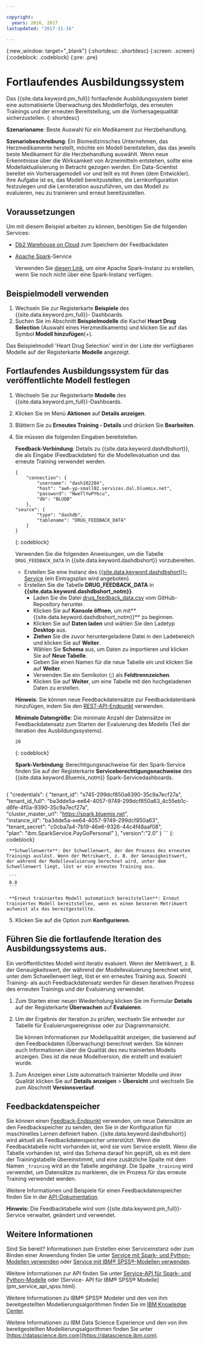 ```yaml
---

copyright:
  years: 2016, 2017
lastupdated: "2017-11-16"

---
```


{:new_window: target="_blank"}
{:shortdesc: .shortdesc}
{:screen: .screen}
{:codeblock: .codeblock}
{:pre: .pre}

# Fortlaufendes Ausbildungssystem

Das {{site.data.keyword.pm_full}} fortlaufende Ausbildungssystem bietet eine automatisierte Überwachung des Modellerfolgs, des erneuten Trainings und der erneuten Bereitstellung, um die Vorhersagequalität sicherzustellen.
{: shortdesc}

**Szenarioname**: Beste Auswahl für ein Medikament zur Herzbehandlung.

**Szenariobeschreibung**: Ein Biomedizinisches Unternehmen, das Herzmedikamente herstellt, möchte ein Modell bereitstellen, das das jeweils beste Medikament für die Herzbehandlung auswählt. Wenn neue Erkenntnisse über die Wirksamkeit von Arzneimitteln entstehen, sollte eine Modellaktualisierung in Betracht gezogen werden. Ein Data-Scientist bereitet ein Vorhersagemodell vor und teilt es mit Ihnen (dem Entwickler). Ihre Aufgabe ist es, das Modell bereitzustellen, die Lernkonfiguration festzulegen und die Lerniteration auszuführen, um das Modell zu evaluieren, neu zu trainieren und erneut bereitzustellen.

## Voraussetzungen

Um mit diesem Beispiel arbeiten zu können, benötigen Sie die folgenden Services:

* [Db2 Warehouse on Cloud](https://console.bluemix.net/catalog/services/db2-warehouse-on-cloud) zum Speichern der Feedbackdaten
* [Apache Spark](https://console.bluemix.net/catalog/services/apache-spark)-Service

   Verwenden Sie [diesen Link](https://console.bluemix.net/catalog/services/apache-spark), um eine Apache Spark-Instanz zu erstellen, wenn Sie noch nicht über eine Spark-Instanz verfügen.

## Beispielmodell verwenden

1. Wechseln Sie zur Registerkarte **Beispiele** des {{site.data.keyword.pm_full}}-
   Dashboards.
2. Suchen Sie im Abschnitt **Beispielmodelle** die Kachel **Heart Drug Selection**
   (Auswahl eines Herzmedikaments) und klicken Sie auf das Symbol **Modell hinzufügen**(+).

Das Beispielmodell 'Heart Drug Selection' wird in der Liste der verfügbaren Modelle auf der Registerkarte **Modelle** angezeigt.


## Fortlaufendes Ausbildungssystem für das veröffentlichte Modell festlegen

1.  Wechseln Sie zur Registerkarte **Modelle** des {{site.data.keyword.pm_full}}-Dashboards.
2.  Klicken Sie im Menü **Aktionen** auf **Details anzeigen**.
3.  Blättern Sie zu **Erneutes Training - Details** und drücken Sie **Bearbeiten**.
4.  Sie müssen die folgenden Eingaben bereitstellen.

    **Feedback-Verbindung**: Details zu {{site.data.keyword.dashdbshort}}, die als Eingabe (Feedbackdaten) für die Modellevaluation und das erneute Training verwendet werden.

    ```
    {
        "connection": {
            "username": "dash102204",
            "host": "awh-yp-small02.services.dal.bluemix.net",
            "password": "NweTlYwPY6cu",
            "db": "BLUDB"
        },
    "source": {
            "type": "dashdb",
            "tablename": "DRUG_FEEDBACK_DATA"
        }
    }
    ```
    {: codeblock}

    Verwenden Sie die folgenden Anweisungen, um die Tabelle `DRUG_FEEDBACK_DATA` in {{site.data.keyword.dashdbshort}} vorzubereiten.
    
    - Erstellen Sie eine Instanz des [{{site.data.keyword.dashdbshort}}-Service](https://console.bluemix.net/catalog/services/db2-warehouse-on-cloud/) (ein Eintragsplan wird angeboten).
    - Erstellen Sie die Tabelle **DRUG_FEEDBACK_DATA** in **{{site.data.keyword.dashdbshort_notm}}**.
      + Laden Sie die Datei [drug_feedback_data.csv](https://raw.githubusercontent.com/pmservice/wml-sample-models/master/spark/drug-selection/data/drug_feedback_data.csv) vom GitHub-Repository herunter.
      + Klicken Sie auf **Konsole öffnen**, um mit**{{site.data.keyword.dashdbshort_notm}}** zu beginnen.
      + Klicken Sie auf **Daten laden** und wählen Sie den Ladetyp **Desktop** aus.
      + **Ziehen** Sie die zuvor heruntergeladene Datei in den Ladebereich und klicken Sie auf **Weiter**.
      + Wählen Sie **Schema** aus, um Daten zu importieren und klicken Sie auf **Neue Tabelle**.
      + Geben Sie einen Namen für die neue Tabelle ein und klicken Sie auf **Weiter**.
      + Verwenden Sie ein Semikolon (;) als **Feldtrennzeichen**.
      + Klicken Sie auf **Weiter**, um eine Tabelle mit den hochgeladenen Daten zu erstellen.

     **Hinweis**: Sie können neue Feedbackdatensätze zur Feedbackdatenbank hinzufügen, indem Sie den [REST-API-Endpunkt](http://watson-ml-api.mybluemix.net/#!/Published32Models/post_v3_wml_instances_instance_id_published_models_published_model_id_feedback) verwenden.

     **Minimale Datengröße**: Die minimale Anzahl der Datensätze im Feedbackdatensatz zum Starten der Evaluierung des Modells (Teil der Iteration des Ausbildungssystems).

     ```
     20
     ```
     {: codeblock}

     **Spark-Verbindung**: Berechtigungsnachweise für den Spark-Service finden Sie auf der Registerkarte **Serviceberechtigungsnachweise** des {{site.data.keyword.Bluemix_notm}} Spark-Servicedashboards.

     ```
{
    "credentials": {
      "tenant_id": "s745-299dcf850a6390-35c9a7ecf27a",  
      "tenant_id_full": "ba3dde5a-ee64-4057-9749-299dcf850a63_4c55eb1c-d6fe-4f0a-9390-35c9a7ecf27a",  
      "cluster_master_url": "https://spark.bluemix.net",  
      "instance_id": "ba3dde5a-ee64-4057-9749-299dcf850a63",  
      "tenant_secret": "c0cba7a4-7b19-46e6-9326-44c4f48aaf08",  
      "plan": "ibm.SparkService.PayGoPersonal"
    },
         "version":"2.0"
}
     ```
     {: codeblock}

     **Schwellenwerte**: Der Schwellenwert, der den Prozess des erneuten Trainings auslöst. Wenn der Metrikwert, z. B. der Genauigkeitswert, der während der Modellevaluierung berechnet wird, unter dem Schwellenwert liegt, löst er ein erneutes Training aus.

     ```
     0.8
     ```

     **Erneut trainiertes Modell automatisch bereitstellen**: Erneut trainiertes Modell bereitstellen, wenn es einen besseren Metrikwert aufweist als das bereitgestellte.

5.  Klicken Sie auf die Option zum **Konfigurieren**.

## Führen Sie die fortlaufende Iteration des Ausbildungssystems aus.

Ein veröffentlichtes Modell wird iterativ evaluiert. Wenn der Metrikwert, z. B. der Genauigkeitswert, der während der Modellevaluierung berechnet wird, unter dem Schwellenwert liegt, löst er ein erneutes Training aus. Sowohl Training- als auch Feedbackdatensatz werden für diesen iterativen Prozess des erneuten Trainings und der Evaluierung verwendet.

1. Zum Starten einer neuen Wiederholung klicken Sie im Formular **Details** auf der Registerkarte **Überwachen** auf **Evaluieren**.
3. Um der Ergebnis der Iteration zu prüfen, wechseln Sie entweder zur Tabelle für Evaluierungsereignisse oder zur Diagrammansicht. 

   Sie können Informationen zur Modellqualität anzeigen, die basierend auf den Feedbackdaten (Überwachung) berechnet werden. Sie können auch Informationen über die Qualität des neu trainierten Modells anzeigen. Dies ist die neue Modellversion, die erstellt und evaluiert wurde.

4. Zum Anzeigen einer Liste automatisch trainierter Modelle und ihrer Qualität klicken Sie auf **Details anzeigen** > **Übersicht** und wechseln Sie zum Abschnitt **Versionsverlauf**.

## Feedbackdatenspeicher

Sie können einen [Feedback-Endpunkt](http://watson-ml-api.mybluemix.net/#!/Published32Models/post_v3_wml_instances_instance_id_published_models_published_model_id_feedback) verwenden, um neue Datensätze an den Feedbackspeicher zu senden, den Sie in der Konfiguration für maschinelles Lernen definiert haben. {{site.data.keyword.dashdbshort}} wird aktuell als Feedbackdatenspeicher unterstützt. Wenn die Feedbacktabelle nicht vorhanden ist, wird sie vom Service erstellt. Wenn die Tabelle vorhanden ist, wird das Schema darauf hin geprüft, ob es mit dem der Trainingstabelle übereinstimmt, und eine zusätzliche Spalte mit dem Namen `_training` wird an die Tabelle angehängt. Die Spalte `_training` wird verwendet, um Datensätze zu markieren, die im Prozess für das erneute Training verwendet werden.

Weitere Informationen und Beispiele für einen Feedbackdatenspeicher finden Sie in der [API-Dokumentation](pm_service_api_spark_learning_system.html).

**Hinweis:** Die Feedbacktabelle wird vom {{site.data.keyword.pm_full}}-Service verwaltet, geändert und verwendet.

## Weitere Informationen

Sind Sie bereit? Informationen zum Erstellen einer Serviceinstanz oder zum Binden
einer Anwendung finden Sie unter [Service mit Spark- und Python-Modellen verwenden](using_pm_service_dsx.html) oder
[Service mit IBM® SPSS®-Modellen verwenden](using_pm_service.html).

Weitere Informationen zur API finden Sie unter [Service-API für Spark- und Python-Modelle](pm_service_api_spark.html) oder [Service-
API für IBM® SPSS® Modelle] (pm_service_api_spss.html).

Weitere Informationen zu IBM® SPSS® Modeler und den von ihm bereitgestellten Modellierungsalgorithmen
finden Sie im [IBM Knowledge Center](https://www.ibm.com/support/knowledgecenter/SS3RA7).

Weitere Informationen zu IBM Data Science Experience und den von ihm bereitgestellten Modellierungsalgorithmen
finden Sie unter [https://datascience.ibm.com](https://datascience.ibm.com).
